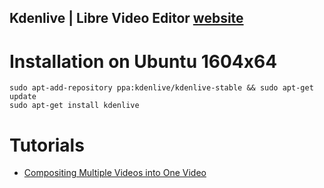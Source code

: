 Kdenlive | Libre Video Editor [website](https://kdenlive.org/)
---



# Installation on Ubuntu 1604x64

```
sudo apt-add-repository ppa:kdenlive/kdenlive-stable && sudo apt-get update
sudo apt-get install kdenlive
```


# Tutorials

* [Compositing Multiple Videos into One Video](https://www.youtube.com/watch?v=0-Jg4xdP-lY)



